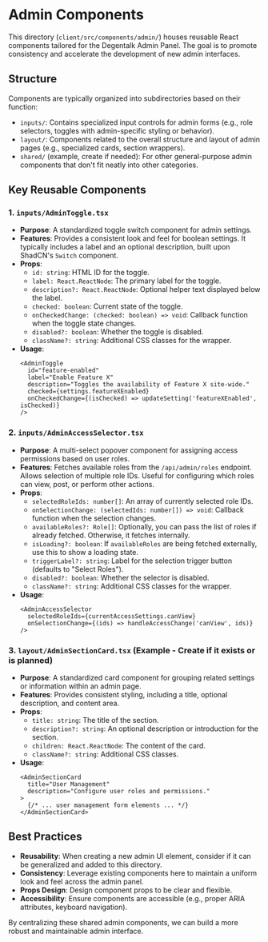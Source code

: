 # Admin Components

This directory (`client/src/components/admin/`) houses reusable React components tailored for the Degentalk Admin Panel. The goal is to promote consistency and accelerate the development of new admin interfaces.

## Structure

Components are typically organized into subdirectories based on their function:

-   `inputs/`: Contains specialized input controls for admin forms (e.g., role selectors, toggles with admin-specific styling or behavior).
-   `layout/`: Components related to the overall structure and layout of admin pages (e.g., specialized cards, section wrappers).
-   `shared/` (example, create if needed): For other general-purpose admin components that don't fit neatly into other categories.

## Key Reusable Components

### 1. `inputs/AdminToggle.tsx`

-   **Purpose**: A standardized toggle switch component for admin settings.
-   **Features**: Provides a consistent look and feel for boolean settings. It typically includes a label and an optional description, built upon ShadCN's `Switch` component.
-   **Props**:
    -   `id: string`: HTML ID for the toggle.
    -   `label: React.ReactNode`: The primary label for the toggle.
    -   `description?: React.ReactNode`: Optional helper text displayed below the label.
    -   `checked: boolean`: Current state of the toggle.
    -   `onCheckedChange: (checked: boolean) => void`: Callback function when the toggle state changes.
    -   `disabled?: boolean`: Whether the toggle is disabled.
    -   `className?: string`: Additional CSS classes for the wrapper.
-   **Usage**:
    ```tsx
    <AdminToggle
      id="feature-enabled"
      label="Enable Feature X"
      description="Toggles the availability of Feature X site-wide."
      checked={settings.featureXEnabled}
      onCheckedChange={(isChecked) => updateSetting('featureXEnabled', isChecked)}
    />
    ```

### 2. `inputs/AdminAccessSelector.tsx`

-   **Purpose**: A multi-select popover component for assigning access permissions based on user roles.
-   **Features**: Fetches available roles from the `/api/admin/roles` endpoint. Allows selection of multiple role IDs. Useful for configuring which roles can view, post, or perform other actions.
-   **Props**:
    -   `selectedRoleIds: number[]`: An array of currently selected role IDs.
    -   `onSelectionChange: (selectedIds: number[]) => void`: Callback function when the selection changes.
    -   `availableRoles?: Role[]`: Optionally, you can pass the list of roles if already fetched. Otherwise, it fetches internally.
    -   `isLoading?: boolean`: If `availableRoles` are being fetched externally, use this to show a loading state.
    -   `triggerLabel?: string`: Label for the selection trigger button (defaults to "Select Roles").
    -   `disabled?: boolean`: Whether the selector is disabled.
    -   `className?: string`: Additional CSS classes for the wrapper.
-   **Usage**:
    ```tsx
    <AdminAccessSelector
      selectedRoleIds={currentAccessSettings.canView}
      onSelectionChange={(ids) => handleAccessChange('canView', ids)}
    />
    ```

### 3. `layout/AdminSectionCard.tsx` (Example - Create if it exists or is planned)

-   **Purpose**: A standardized card component for grouping related settings or information within an admin page.
-   **Features**: Provides consistent styling, including a title, optional description, and content area.
-   **Props**:
    -   `title: string`: The title of the section.
    -   `description?: string`: An optional description or introduction for the section.
    -   `children: React.ReactNode`: The content of the card.
    -   `className?: string`: Additional CSS classes.
-   **Usage**:
    ```tsx
    <AdminSectionCard
      title="User Management"
      description="Configure user roles and permissions."
    >
      {/* ... user management form elements ... */}
    </AdminSectionCard>
    ```

## Best Practices

-   **Reusability**: When creating a new admin UI element, consider if it can be generalized and added to this directory.
-   **Consistency**: Leverage existing components here to maintain a uniform look and feel across the admin panel.
-   **Props Design**: Design component props to be clear and flexible.
-   **Accessibility**: Ensure components are accessible (e.g., proper ARIA attributes, keyboard navigation).

By centralizing these shared admin components, we can build a more robust and maintainable admin interface. 